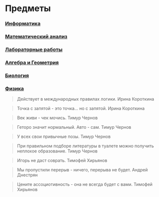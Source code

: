 # Предметы


### [Информатика](https://github.com/skolkovo-bba/Informatics)
### [Математический анализ](https://github.com/skolkovo-bba/math-analysis)
### [Лабораторные работы](https://github.com/skolkovo-bba/labs)
### [Алгебра и Геометрия](https://github.com/skolkovo-bba/al-gem)
### [Биология](https://github.com/skolkovo-bba/biology)
### [Физика](https://github.com/skolkovo-bba/physics)

> Действует в международных правилах логики. Ирина Короткина

> Точка с запятой - это точка... но с запятой. Ирина Короткина

> Век живи - чек мочись. Тимур Чернов

> Геторо значит нормальный. Авто - сам. Тимур Чернов

> У всех свои привычные позы. Тимур Чернов

> При правильном подборе литературы в туалете можно получить неплохое образование. Тимур Чернов

> Игорь не даст соврать. Тимофей Хирьянов

> Мы пропустили перерыв - ничего, перерыва не будет. Андрей Днестрян

> Цените ассоциотивность - она не всегда будет с вами. Тимофей Хирьянов
